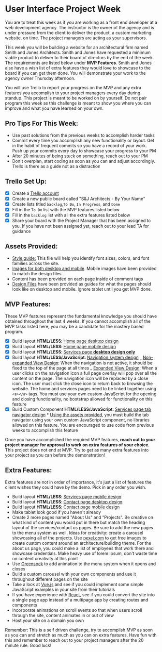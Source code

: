 # User Interface Project Week

You are to treat this week as if you are working as a front end developer at a web development agency. The instructor is the owner of the agency and is under pressure from the client to deliver the product, a custom marketing website, on time. The project managers are acting as your supervisors.

This week you will be building a website for an architectural firm named Smith and Jones Architects. Smith and Jones have requested a minimum viable product to deliver to their board of directors by the end of the week. The requirements are listed below under **MVP Features**. Smith and Jones also have a wish list of extra features they would love to showcase to the board if you can get them done. You will demonstrate your work to the agency owner Thursday afternoon.

You will use Trello to report your progress on the MVP and any extra features you accomplish to your project managers every day during standup. This project is meant to be worked on by yourself. Do not pair program this week as this challenge is meant to show you where you can improve and what you have learned on your own.

## Pro Tips For This Week:

- Use past solutions from the previous weeks to accomplish harder tasks
- Commit every time you accomplish any new functionality or layout. Get in the habit of frequent commits so you have a record of your work. Push up your commits every day to showcase your progress to your PM
- After 20 minutes of being stuck on something, reach out to your PM
- Don't overplan, start coding as soon as you can and adjust accordingly. Trello is there as a guide not as a distraction

## Trello Set Up:

- [x] Create a [Trello account](https://trello.com/)
- [x] Create a new public board called "S&J Architects - By Your Name"
- [x] Create lists titled `backlog`,`To Do`, `In Progress`, and `Done`
- [x] Fill in the `To Do` list with the MVP features listed below
- [x] Fill in the `backlog` list with all the extra features listed below
- [x] Share your board with the Project Manager that has been assigned to you. If you have not been assigned yet, reach out to your lead TA for guidance

## Assets Provided:

- [Style guide:](/DesignFiles/style-guide.md) This file will help you identify font sizes, colors, and font families across the site.
- [Images for both desktop and mobile](/img). Mobile images have been provided to match the design files.
- Content has been provided on each page inside of comment tags
- [Design Files](/DesignFiles) have been provided as guides for what the pages should look like on desktop and mobile. Ignore tablet until you get MVP done.

## MVP Features:

These MVP features represent the fundamental knowledge you should have obtained throughout the last 4 weeks. If you cannot accomplish all of the MVP tasks listed here, you may be a candidate for the mastery based program.

- [x] Build layout **HTML/LESS**: [Home page desktop design](/DesignFiles/Home/home-desktop.png)
- [x] Build layout **HTML/LESS**: [Home page mobile design](/DesignFiles/Home/home-mobile.png)
- [x] Build layout **HTML/LESS**: [Services page **desktop design only**](/DesignFiles/Services/services-desktop.png)
- [x] Build layout **HTML/LESS/JavaScript**: [Navigation system design](DesignFiles/Navigation)
      _ [Non-expanded View Design](DesignFiles/Navigation/non-expanded/non-expanded.png): When the navigation is not active, it should be fixed to the top of the page at all times
      _ [Expanded View Design](DesignFiles/Navigation/expanded): When a user clicks on the navigation icon a full page overlay will pop over all the content on the page. The navigation icon will be replaced by a close icon. The user must click the close icon to return back to browsing the website. The home and services pages need to be linked together using `<a></a>` tags. You must use your own custom JavaScript for the opening and closing functionality, no bootstrap allowed for functionality on this feature
- [x] Build Custom Component **HTML/LESS/JavaScript**: [Services page tab navigator design](/DesignFiles/Services/tabs) \* [Using the assets provided](/img/services), you must build the tab navigator using your own custom JavaScript component, no libraries allowed on this feature. You are encouraged to use code from previous weeks to accomplish this feature

Once you have accomplished the required MVP features, **reach out to your project manager for approval to work on extra features of your choice**. This project does not end at MVP. Try to get as many extra features into your project as you can before the demonstration!

## Extra Features:

Extra features are not in order of importance, it's just a list of features the client wishes they could have by the demo. Pick in any order you wish.

- Build layout **HTML/LESS**: [Services page mobile design](/DesignFiles/Services/services-mobile.png)
- Build layout **HTML/LESS**: [Contact page desktop design](/DesignFiles/Contact/contact-desktop.png)
- Build layout **HTML/LESS**: [Contact page mobile design](/DesignFiles/Contact/contact-mobile.png)
- Make tablet look good if you haven't already
- Create 2 more pages named "About Us" and "Projects". Be creative on what kind of content you would put in there but match the heading layout of the services/contact us pages. Be sure to add the new pages to the menu system as well. Ideas for creativity: create a carousel showcasing all of the projects. Use [pexel.com](https://www.pexels.com/) to get free images to create custom content around an architecture/building theme. For the about us page, you could make a list of employees that work there and showcase credentials. Make heavy use of lorem ipsum, don't waste time on content creativity at this point
- Use [Greensock](https://greensock.com/gsap) to add animation to the menu system when it opens and closes
- Build a custom carousel with your own components and use it throughout different pages on the site
- Take a look at [Vue.js](https://vuejs.org/v2/guide/) and see if you could implement some simple JavaScript examples in your site from their tutorials
- If you have experience with [React](https://reactjs.org/tutorial/tutorial.html), see if you could convert the site into a single page app instead of a multipage app by creating routes and components
- Incorporate animations on scroll events so that when users scroll through the site, content animates in or out of view
- Host your site on a domain you own

Remember: This is a self driven challenge, try to accomplish MVP as soon as you can and stretch as much as you can on extra features. Have fun with this and remember to reach out to your project managers after the 20 minute rule. Good luck!
